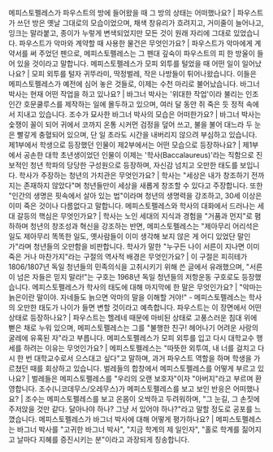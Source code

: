 메피스토펠레스가 파우스트의 방에 들어왔을 때 그 방의 상태는 어떠했나요?	| 파우스트가 쓰던 방은 옛날 그대로의 모습이었으며, 채색 창유리가 흐려지고, 거미줄이 늘어나고, 잉크는 말라붙고, 종이가 누렇게 변색되었지만 모든 것이 원래 자리에 그대로 있었습니다.
파우스트가 악마와 계약할 때 사용한 물건은 무엇인가요?	| 파우스트가 악마에게 계약서를 써 주었던 펜으로, 메피스토펠레스는 그 펜대 깊숙이 파우스트의 피 한 방울이 들어 있을 것이라고 말합니다.
메피스토펠레스가 모피 외투를 털었을 때 어떤 일이 일어났나요?	| 모피 외투를 털자 귀뚜라미, 딱정벌레, 작은 나방들이 튀어나왔습니다. 이들은 메피스토펠레스가 예전에 심어 놓은 것들로, 이제는 수천 마리로 불어났습니다.
바그너 박사는 현재 어떤 작업을 하고 있나요?	| 바그너 박사는 '위대한 작업'이라 불리는 인조인간 호문쿨루스를 제작하는 일에 몰두하고 있으며, 여러 달 동안 쥐 죽은 듯 정적 속에서 지내고 있습니다.
조수가 묘사한 바그너 박사의 모습은 어떠한가요?	| 바그너 박사는 숯쟁이 꼴이 되어 귀에서 코까지 온통 시커먼 검정을 덮어 쓰고, 불을 불어 대느라 두 눈은 빨갛게 충혈되어 있으며, 단 일 초라도 시간을 내버리지 않으려 부심하고 있습니다.
제1부에서 학생으로 등장했던 인물이 제2부에서는 어떤 모습으로 등장하나요?	| 제1부에서 공손한 대학 초년생이었던 인물이 이제는 '학사(Baccalaureus)'라는 직함으로 진보적인 청년 학파의 당당한 구성원으로 등장하며, 자신감 넘치고 오만한 태도를 보입니다.
학사가 주장하는 청년의 가치관은 무엇인가요?	| 학사는 "세상은 내가 창조하기 전까지는 존재하지 않았다"며 청년들만이 세상을 새롭게 창조할 수 있다고 주장합니다. 또한 "인간의 생명은 핏속에서 살아 있는 법"이라며 청년의 생명력을 강조하고, 30세 이상은 이미 죽은 것이나 다름없다고 말합니다.
메피스토펠레스와 학사의 대화에서 드러나는 세대 갈등의 핵심은 무엇인가요?	| 학사는 노인 세대의 지식과 경험을 "거품과 먼지"로 폄하하며 청년의 창조성과 혁신을 강조하는 반면, 메피스토펠레스는 "제아무리 어리석은 일도 제아무리 똑똑한 일도, 옛사람들이 이미 생각해 보지 않은 게 어디 있었단 말인가"라며 청년들의 오만함을 비판합니다.
학사가 말한 "누구든 나이 서른이 지나면 이미 죽은 거나 마찬가지"라는 구절의 역사적 배경은 무엇인가요?	| 이 구절은 피히테가 1806/1807년 독일 청년들의 민족의식을 고취시키기 위해 쓴 글에서 유래했으며, "서른이 넘은 자들은 믿지 말라!"는 구호는 1968년 독일 청년들의 저항운동 구호로도 등장했습니다.
메피스토펠레스가 학사의 태도에 대해 마지막에 한 말은 무엇인가요?	| "악마는 늙은이란 말이야. 자네들도 늙으면 악마의 말을 이해할 거야!" - 메피스토펠레스는 학사의 오만한 태도가 나이가 들면 변할 것이라고 예측합니다.
파우스트는 이 장면에서 어떤 상태로 등장하나요?	| 파우스트는 헬레네 때문에 마비된 상태로 고풍스러운 침대 위에 뻗은 채로 누워 있으며, 메피스토펠레스는 그를 "불행한 친구! 헤어나기 어려운 사랑의 굴레에 유혹된 자"라고 부릅니다.
메피스토펠레스가 모피 외투를 입고 다시 대학교수 행세를 하려는 이유는 무엇인가요?	| 메피스토펠레스는 "따뜻한 외투여, 내 너를 걸치고 다시 한 번 대학교수로서 으스대고 싶다"고 말하며, 과거 파우스트 역할을 하며 학생을 가르쳤던 때를 회상하고 있습니다.
벌레들의 합창에서 메피스토펠레스를 어떻게 부르고 있나요?	| 벌레들은 메피스토펠레스를 "우리의 오랜 보호자"이자 "아버지"라고 부르며 환영합니다.
조수(니코데무스/오레무스)가 메피스토펠레스를 보고 보인 반응은 어떠했나요?	| 조수는 메피스토펠레스를 보고 온몸이 오싹하고 두려워하며, "그 눈길, 그 손짓에 주저앉을 것만 같다. 달아나야 하나? 그냥 서 있어야 하나?"라고 말할 정도로 공포를 느꼈습니다.
메피스토펠레스가 바그너 박사에 대해 어떻게 평가하나요?	| 메피스토펠레스는 바그너 박사를 "고귀한 바그너 박사", "지금 학계의 제 일인자", "홀로 학계를 짊어지고 날마다 지혜를 증진시키는 분"이라고 과장되게 칭송합니다.